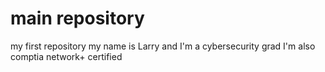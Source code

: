 # main repository
my first repository
my name is Larry and I'm a cybersecurity grad
I'm also comptia network+ certified